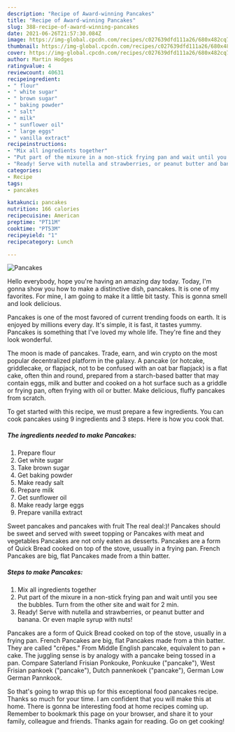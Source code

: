 ```yaml
---
description: "Recipe of Award-winning Pancakes"
title: "Recipe of Award-winning Pancakes"
slug: 388-recipe-of-award-winning-pancakes
date: 2021-06-26T21:57:30.084Z
image: https://img-global.cpcdn.com/recipes/c027639dfd111a26/680x482cq70/pancakes-recipe-main-photo.jpg
thumbnail: https://img-global.cpcdn.com/recipes/c027639dfd111a26/680x482cq70/pancakes-recipe-main-photo.jpg
cover: https://img-global.cpcdn.com/recipes/c027639dfd111a26/680x482cq70/pancakes-recipe-main-photo.jpg
author: Martin Hodges
ratingvalue: 4
reviewcount: 40631
recipeingredient:
- " flour"
- " white sugar"
- " brown sugar"
- " baking powder"
- " salt"
- " milk"
- " sunflower oil"
- " large eggs"
- " vanilla extract"
recipeinstructions:
- "Mix all ingredients together"
- "Put part of the mixure in a non-stick frying pan and wait until you see the bubbles. Turn from the other site and wait for 2 min."
- "Ready! Serve with nutella and strawberries, or peanut butter and banana. Or even maple syrup with nuts!"
categories:
- Recipe
tags:
- pancakes

katakunci: pancakes 
nutrition: 166 calories
recipecuisine: American
preptime: "PT11M"
cooktime: "PT53M"
recipeyield: "1"
recipecategory: Lunch

---
```



![Pancakes](https://img-global.cpcdn.com/recipes/c027639dfd111a26/680x482cq70/pancakes-recipe-main-photo.jpg)

Hello everybody, hope you're having an amazing day today. Today, I'm gonna show you how to make a distinctive dish, pancakes. It is one of my favorites. For mine, I am going to make it a little bit tasty. This is gonna smell and look delicious.

Pancakes is one of the most favored of current trending foods on earth. It is enjoyed by millions every day. It's simple, it is fast, it tastes yummy. Pancakes is something that I've loved my whole life. They're fine and they look wonderful.

The moon is made of pancakes. Trade, earn, and win crypto on the most popular decentralized platform in the galaxy. A pancake (or hotcake, griddlecake, or flapjack, not to be confused with an oat bar flapjack) is a flat cake, often thin and round, prepared from a starch-based batter that may contain eggs, milk and butter and cooked on a hot surface such as a griddle or frying pan, often frying with oil or butter. Make delicious, fluffy pancakes from scratch.


To get started with this recipe, we must prepare a few ingredients. You can cook pancakes using 9 ingredients and 3 steps. Here is how you cook that.

<!--inarticleads1-->

##### The ingredients needed to make Pancakes:

1. Prepare  flour
1. Get  white sugar
1. Take  brown sugar
1. Get  baking powder
1. Make ready  salt
1. Prepare  milk
1. Get  sunflower oil
1. Make ready  large eggs
1. Prepare  vanilla extract


Sweet pancakes and pancakes with fruit The real deal:)! Pancakes should be sweet and served with sweet topping or Pancakes with meat and vegetables Pancakes are not only eaten as desserts. Pancakes are a form of Quick Bread cooked on top of the stove, usually in a frying pan. French Pancakes are big, flat Pancakes made from a thin batter. 

<!--inarticleads2-->

##### Steps to make Pancakes:

1. Mix all ingredients together
1. Put part of the mixure in a non-stick frying pan and wait until you see the bubbles. Turn from the other site and wait for 2 min.
1. Ready! Serve with nutella and strawberries, or peanut butter and banana. Or even maple syrup with nuts!


Pancakes are a form of Quick Bread cooked on top of the stove, usually in a frying pan. French Pancakes are big, flat Pancakes made from a thin batter. They are called &#34;crêpes.&#34; From Middle English pancake, equivalent to pan +‎ cake. The juggling sense is by analogy with a pancake being tossed in a pan. Compare Saterland Frisian Ponkouke, Ponkuuke (&#34;pancake&#34;), West Frisian pankoek (&#34;pancake&#34;), Dutch pannenkoek (&#34;pancake&#34;), German Low German Pannkook. 

So that's going to wrap this up for this exceptional food pancakes recipe. Thanks so much for your time. I am confident that you will make this at home. There is gonna be interesting food at home recipes coming up. Remember to bookmark this page on your browser, and share it to your family, colleague and friends. Thanks again for reading. Go on get cooking!
